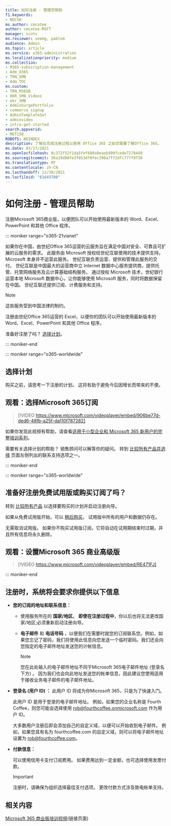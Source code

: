 ```yaml
---
title: 如何注册 - 管理员帮助
f1.keywords:
- NOCSH
ms.author: cmcatee
author: cmcatee-MSFT
manager: scotv
ms.reviewer: seemg, pablom
audience: Admin
ms.topic: article
ms.service: o365-administration
ms.localizationpriority: medium
ms.collection:
- M365-subscription-management
- Adm_O365
- TRN_SMB
- Adm_TOC
ms.custom:
- TRN_M365B
- OKR_SMB_Videos
- okr_SMB
- AdminSurgePortfolio
- commerce_signup
- AdminTemplateSet
- adminvideo
- intro-get-started
search.appverid:
- MET150
ROBOTS: NOINDEX
description: 了解在完成注册过程以使用 Office 365 之前您需要了解Office 365。
ms.date: 03/17/2021
ms.openlocfilehash: 0c372f52f1da5fef680a9eaeb499fcede7278489
ms.sourcegitcommit: 36a19d80fe3f053df0fec398a7ff2dfc777f9730
ms.translationtype: MT
ms.contentlocale: zh-CN
ms.lasthandoff: 12/30/2021
ms.locfileid: "61643708"
---
```

# <a name="how-to-sign-up---admin-help"></a>如何注册 - 管理员帮助

注册Microsoft 365商业版，以便团队可以开始使用最新版本的 Word、Excel、PowerPoint 和其他 Office 程序。

::: moniker range="o365-21vianet"

如果你在中国，由世纪Office 365运营的云服务旨在满足中国对安全、可靠且可扩展的云服务的需求。 此服务由 Microsoft 授权给世纪互联使用的技术提供支持。 Microsoft 本身并不运营此服务。 世纪互联负责运营、提供和管理此服务的交付。 世纪互联是中国最大的运营商中立 Internet 数据中心服务提供商，提供托管、托管网络服务及云计算基础结构服务。 通过授权 Microsoft 技术，世纪银行运营本地 Microsoft 数据中心，让你能够使用 Microsoft 服务，同时将数据保留在中国。 世纪互联还提供订阅、计费服务和支持。
  
> [!NOTE]
> 这些服务受到中国法律的制约。
  
注册由世纪Office 365运营的 Excel，以便你的团队可以开始使用最新版本的 Word、Excel、PowerPoint 和其他 Office 程序。
  
准备好注册了吗？ [选择计划](https://products.office.com/zh-cn/business/compare-office-365-for-business-plans)。
  
::: moniker-end

::: moniker range="o365-worldwide"
## <a name="choose-a-plan"></a>选择计划

购买之前，请思考一下注册的计划。 这将有助于避免今后因增长而带来的不便。

## <a name="watch-choose-a-microsoft-365-subscription"></a>观看：选择Microsoft 365订阅

> [!VIDEO https://www.microsoft.com/videoplayer/embed/906be77d-ded6-48fb-a25f-da110f787282]

如果你发现此视频有帮助，请查看[适用于小型企业和 Microsoft 365 新用户的完整培训系列](../../business-video/index.yml)。

需要有关选择计划的帮助？ 销售顾问可以解答你的疑问。 转到 [比较所有产品并选择](https://products.office.com/compare-all-microsoft-office-products?tab=2) 页面左侧列出的联系支持选项之一。
  
::: moniker-end

::: moniker range="o365-worldwide"
## <a name="ready-to-sign-up-for-a-free-trial-or-buy-a-subscription"></a>准备好注册免费试用版或购买订阅了吗？

转到 [比较所有产品](https://products.office.com/compare-all-microsoft-office-products?tab=2) 以选择要购买的计划并启动注册向导。 
  
如果从免费试用版开始，可以 [稍后购买](../../commerce/try-or-buy-microsoft-365.md)。 试用版中所有的用户和数据仍存在。
  
无需取消试用版。 如果你不购买试用版订阅，它将自动在试用期结束时过期，并且所有信息将永久删除。

## <a name="watch-set-up-microsoft-365-business-premium"></a>观看：设置Microsoft 365 商业高级版

> [!VIDEO https://www.microsoft.com/videoplayer/embed/RE471FJ]

::: moniker-end

## <a name="youll-be-asked-for-the-following-information-when-you-sign-up"></a>注册时，系统将会要求你提供以下信息

- **您的订阅的地址和联系信息：**

  - 使用服务所在的 **国家/地区**。 **即使在注册过程中**，你以后也将无法更改国家/地区;必须重新启动注册向导。

  - **电子邮件** 和 **电话号码** ，以便我们在需要时就您的订阅联系您。例如，如果您忘记了密码，我们将使用此信息向您发送一个临时密码。我们还会向您指定的电子邮件地址发送您的计帐信息。

    > [!NOTE]
    > 您在此处输入的电子邮件地址不同于Microsoft 365电子邮件地址 (登录名下方) 。 因为我们也会向此地址发送您的帐单信息，因此建议您使用适用于接收业务电子邮件的电子邮件地址。
  
- **登录名 (用户 ID) ：** 此用户 ID 将成为你Microsoft 365，只是为了快速入门。

    此用户 ID 是用于登录的电子邮件地址。 例如，如果您的企业名称是 Fourth Coffee，则您可能会选择使用 rob@fourthcoffee.onmicrosoft.com 作为用户 ID。

    大多数用户注册后即会添加自己的自定义域，以便可以开始收到电子邮件。 例如，如果您具有名为 fourthcoffee.com 的自定义域，则可以将电子邮件地址设置为 rob@fourthcoffee.com。

- **付款信息：**

    可以使用信用卡支付订阅费用。 如果费用达到一定金额，也可选择使用发票付款。

    > [!IMPORTANT]
    >  注册时，请确保为组织选择最佳支付选项。 更改付款方式涉及致电帐单支持。

## <a name="related-content"></a>相关内容

[Microsoft 365 商业版培训视频](../../business-video/index.yml)(链接页面)
